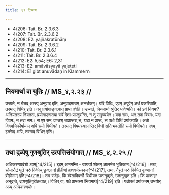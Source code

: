 ```yaml
---
title: ६१ टिप्पन्यः

---
```

- 4/206: Tait. Br. 2.3.6.3
- 4/207: Tait. Br. 2.3.6.2
- 4/208: E2: yajñakratūnāṃ
- 4/209: Tait. Br. 2.3.6.2
- 4/210: Tait. Br. 2.3.6.1
- 4/211: Tait. Br. 2.3.6.4
- 4/212: E2: 5,54; E6: 2,31
- 4/213: E2: amāvāsyayā yajeteti
- 4/214: E1 gibt anuvādaḥ in Klammern

____________________________________________


## नियमार्था वा श्रुतिः // MS_४,२.२३ //

उच्यते, न चैतद् अस्त्य् अनुवाद इति, अनुवादमात्रम् अनर्थकम्। यदि विधिः, एवम् अपूर्वम् अर्थं प्रकरिष्यति, तस्माद् विधिर् इति। ननु प्रयोगाङ्गत्वात् प्राप्त एवेति। उच्यते, नियमार्था श्रुतिर् भविष्यति। को ऽयं नियमः? अनियतस्य नियतता, प्रयोगाङ्गतया सर्वे देशाः प्राप्नुवन्ति, न तु समुच्चयेन। यदा समः, अन् तदा विषमः, यदा विषमः, न तदा समः। स एष समः प्राप्तश् चाप्राप्तश् च, यदा न प्राप्तः, स पक्षो विधिं प्रयोजयति। अतो विषमचिकीर्षायाम् अपि समो विधीयते। तस्माद् विषमस्याप्राप्तिर् विधौ सति भवतीति समो विधीयते। एवम् इतरेष्व् अपि, तस्माद् विधिर् इति।



____________________________________________

## तथा द्रव्येषु गुणश्रुतिर् उत्पत्तिसंयोगात् // MS_४,२.२५ //

अधिकरणप्रदेशो ऽयम्[^4/215]। इदम् आममन्ति - वायव्यं श्वेतम् आलभेत भूतिकामः[^4/216]। तथा, सोमारौद्रं घृते चरुं निर्वपेच् छुक्लानां व्रीहीणां ब्रह्मवर्चस्कामः[^4/217], तथा, नैरृतं चरुं निर्वपेत् कृष्णानां व्रीहीणाम् इति[^4/218]। तत्र संदेहः, किं श्वेतादिवर्णो विधीयत उतानूद्यते, उतानूद्यत इति। किं प्राप्तम्? अनूद्यते, द्रव्यश्रुतिगृहीतत्वात्। विधिर् वा, पक्षे प्राप्तस्य नियमार्थ[^4/219] इति। पक्षोक्तं प्रयोजनम् उभयोर् अप्य् अधिकरणयोः।